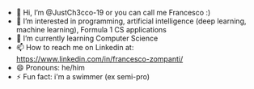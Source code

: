 - 👋 Hi, I’m @JustCh3cco-19 or you can call me Francesco :)
- 👀 I’m interested in programming, artificial intelligence (deep learning, machine learning), Formula 1 CS applications
- 🌱 I’m currently learning Computer Science
- 📫 How to reach me on Linkedin at: https://www.linkedin.com/in/francesco-zompanti/
- 😄 Pronouns: he/him
- ⚡ Fun fact: i'm a swimmer (ex semi-pro)    
<!--
**JustCh3cco/JustCh3cco** is a ✨ _special_ ✨ repository because its `README.md` (this file) appears on your GitHub profile.
